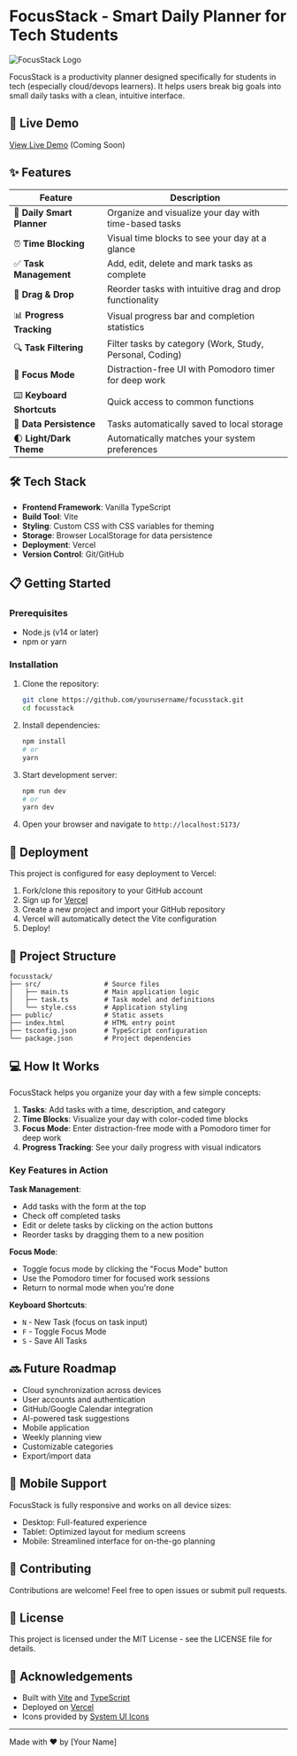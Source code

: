 # FocusStack - Smart Daily Planner for Tech Students

![FocusStack Logo](https://via.placeholder.com/150x150?text=FocusStack)

FocusStack is a productivity planner designed specifically for students in tech (especially cloud/devops learners). It helps users break big goals into small daily tasks with a clean, intuitive interface.

## 🚀 Live Demo

[View Live Demo](https://focusstack-planner.vercel.app) (Coming Soon)

## ✨ Features

| Feature | Description |
|--------|-------------|
| 📆 **Daily Smart Planner** | Organize and visualize your day with time-based tasks |
| ⏰ **Time Blocking** | Visual time blocks to see your day at a glance |
| ✅ **Task Management** | Add, edit, delete and mark tasks as complete |
| 🔄 **Drag & Drop** | Reorder tasks with intuitive drag and drop functionality |
| 📊 **Progress Tracking** | Visual progress bar and completion statistics |
| 🔍 **Task Filtering** | Filter tasks by category (Work, Study, Personal, Coding) |
| 🧠 **Focus Mode** | Distraction-free UI with Pomodoro timer for deep work |
| ⌨️ **Keyboard Shortcuts** | Quick access to common functions |
| 💾 **Data Persistence** | Tasks automatically saved to local storage |
| 🌓 **Light/Dark Theme** | Automatically matches your system preferences |

## 🛠️ Tech Stack

- **Frontend Framework**: Vanilla TypeScript
- **Build Tool**: Vite
- **Styling**: Custom CSS with CSS variables for theming
- **Storage**: Browser LocalStorage for data persistence
- **Deployment**: Vercel
- **Version Control**: Git/GitHub

## 📋 Getting Started

### Prerequisites

- Node.js (v14 or later)
- npm or yarn

### Installation

1. Clone the repository:
   ```bash
   git clone https://github.com/yourusername/focusstack.git
   cd focusstack
   ```

2. Install dependencies:
   ```bash
   npm install
   # or
   yarn
   ```

3. Start development server:
   ```bash
   npm run dev
   # or
   yarn dev
   ```

4. Open your browser and navigate to `http://localhost:5173/`

## 🚢 Deployment

This project is configured for easy deployment to Vercel:

1. Fork/clone this repository to your GitHub account
2. Sign up for [Vercel](https://vercel.com)
3. Create a new project and import your GitHub repository
4. Vercel will automatically detect the Vite configuration
5. Deploy!

## 🧩 Project Structure

```
focusstack/
├── src/                # Source files
│   ├── main.ts         # Main application logic
│   ├── task.ts         # Task model and definitions
│   └── style.css       # Application styling
├── public/             # Static assets
├── index.html          # HTML entry point
├── tsconfig.json       # TypeScript configuration
└── package.json        # Project dependencies
```

## 💻 How It Works

FocusStack helps you organize your day with a few simple concepts:

1. **Tasks**: Add tasks with a time, description, and category
2. **Time Blocks**: Visualize your day with color-coded time blocks
3. **Focus Mode**: Enter distraction-free mode with a Pomodoro timer for deep work
4. **Progress Tracking**: See your daily progress with visual indicators

### Key Features in Action

**Task Management**:
- Add tasks with the form at the top
- Check off completed tasks
- Edit or delete tasks by clicking on the action buttons
- Reorder tasks by dragging them to a new position

**Focus Mode**:
- Toggle focus mode by clicking the "Focus Mode" button
- Use the Pomodoro timer for focused work sessions
- Return to normal mode when you're done

**Keyboard Shortcuts**:
- `N` - New Task (focus on task input)
- `F` - Toggle Focus Mode
- `S` - Save All Tasks

## 🔜 Future Roadmap

- Cloud synchronization across devices
- User accounts and authentication
- GitHub/Google Calendar integration
- AI-powered task suggestions
- Mobile application
- Weekly planning view
- Customizable categories
- Export/import data

## 📱 Mobile Support

FocusStack is fully responsive and works on all device sizes:
- Desktop: Full-featured experience
- Tablet: Optimized layout for medium screens
- Mobile: Streamlined interface for on-the-go planning

## 🤝 Contributing

Contributions are welcome! Feel free to open issues or submit pull requests.

## 📝 License

This project is licensed under the MIT License - see the LICENSE file for details.

## 🙏 Acknowledgements

- Built with [Vite](https://vitejs.dev/) and [TypeScript](https://www.typescriptlang.org/)
- Deployed on [Vercel](https://vercel.com)
- Icons provided by [System UI Icons](https://systemuicons.com/)

---

Made with ❤️ by [Your Name]
